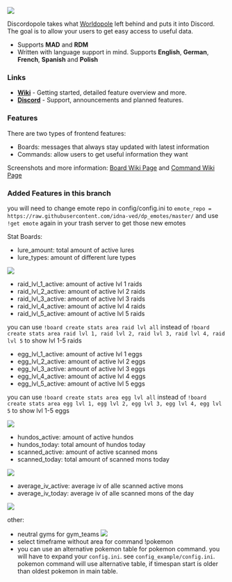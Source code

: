 ![](https://media.discordapp.net/attachments/523253670700122144/694301358018396202/dp_maybee.png)

Discordopole takes what [Worldopole](https://github.com/brusselopole/Worldopole) left behind and puts it into Discord. The goal is to allow your users to get easy access to useful data.

- Supports **MAD** and **RDM**
- Written with language support in mind. Supports **English**, **German**, **French**, **Spanish** and **Polish**

### Links
- [**Wiki**](https://github.com/ccev/Discordopole/wiki) - Getting started, detailed feature overview and more.
- [**Discord**](https://discord.gg/cnT8Dmz) - Support, announcements and planned features.

### Features
There are two types of frontend features:
- Boards: messages that always stay updated with latest information
- Commands: allow users to get useful information they want

Screenshots and more information: [Board Wiki Page](https://github.com/ccev/Discordopole/wiki/Boards) and [Command Wiki Page](https://github.com/ccev/Discordopole/wiki/Commands)

### Added Features in this branch
you will need to change emote repo in config/config.ini to `emote_repo = https://raw.githubusercontent.com/idna-ved/dp_emotes/master/` and use `!get emote` again in your trash server to get those new emotes

Stat Boards:
- lure_amount: total amount of active lures
- lure_types: amount of different lure types

![](http://puu.sh/FKtb3/a2c953f2a8.png)

- raid_lvl_1_active: amount of active lvl 1 raids
- raid_lvl_2_active: amount of active lvl 2 raids
- raid_lvl_3_active: amount of active lvl 3 raids
- raid_lvl_4_active: amount of active lvl 4 raids
- raid_lvl_5_active: amount of active lvl 5 raids

you can use `!board create stats area raid lvl all` instead of `!board create stats area raid lvl 1, raid lvl 2, raid lvl 3, raid lvl 4, raid lvl 5` to show lvl 1-5 raids

- egg_lvl_1_active: amount of active lvl 1 eggs
- egg_lvl_2_active: amount of active lvl 2 eggs
- egg_lvl_3_active: amount of active lvl 3 eggs
- egg_lvl_4_active: amount of active lvl 4 eggs
- egg_lvl_5_active: amount of active lvl 5 eggs

you can use `!board create stats area egg lvl all` instead of `!board create stats area egg lvl 1, egg lvl 2, egg lvl 3, egg lvl 4, egg lvl 5` to show lvl 1-5 eggs

![](http://puu.sh/FKteB/14f6d3ffdd.png)

- hundos_active: amount of active hundos
- hundos_today: total amount of hundos today
- scanned_active: amount of active scanned mons
- scanned_today: total amount of scanned mons today

![](http://puu.sh/FKvvn/a37a768f4b.png)

- average_iv_active: average iv of alle scanned active mons
- average_iv_today: average iv of alle scanned mons of the day

![](http://puu.sh/FKVDP/89f0f29eac.png)

other:
- neutral gyms for gym_teams ![](http://puu.sh/FKtrr/d7ff1ccf4c.png)
- select timeframe without area for command !pokemon
- you can use an alternative pokemon table for pokemon command. you will have to expand your `config.ini`. see `config_example/config.ini`. pokemon command will use alternative table, if timespan start is older than oldest pokemon in main table. 
